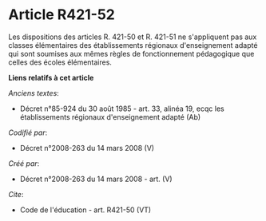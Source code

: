 # Article R421-52

Les dispositions des articles R. 421-50 et R. 421-51 ne s'appliquent pas aux classes élémentaires des établissements
régionaux d'enseignement adapté qui sont soumises aux mêmes règles de fonctionnement pédagogique que celles des écoles
élémentaires.

**Liens relatifs à cet article**

_Anciens textes_:

  - Décret n°85-924 du 30 août 1985 - art. 33, alinéa 19, ecqc les établissements régionaux d'enseignement adapté (Ab)

_Codifié par_:

  - Décret n°2008-263 du 14 mars 2008 (V)

_Créé par_:

  - Décret n°2008-263 du 14 mars 2008 - art. (V)

_Cite_:

  - Code de l'éducation - art. R421-50 (VT)
